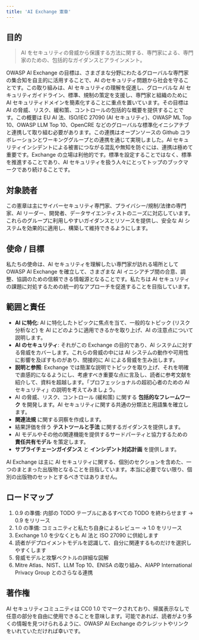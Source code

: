 ```yaml
---
title: 'AI Exchange 憲章'
---
```

## 目的
> AI をセキュリティの脅威から保護する方法に関する、専門家による、専門家のための、包括的なガイダンスとアラインメント。

OWASP AI Exchange の目標は、さまざまな分野にわたるグローバルな専門家の集合知を自主的に活用することで、AI のセキュリティ問題から社会を守ることです。この取り組みは、AI セキュリティの理解を促進し、グローバルな AI セキュリティガイドライン、標準、規制の策定を支援し、専門家と組織のために AI セキュリティドメインを簡素化することに重点を置いています。その目標は AI の脅威、リスク、緩和策、コントロールの包括的な概要を提供することです。この概要は EU AI 法、ISO/IEC 27090 (AI セキュリティ)、OWASP ML Top 10、OWASP LLM Top 10、OpenCRE などのグローバルな標準化イニシアチブと連携して取り組む必要があります。この連携はオープンソースの Github コラボレーションとワーキンググループとの連携を通じて実現しました。AI セキュリティインシデントによる被害につながる混乱や無知を防ぐには、連携は極めて重要です。Exchange の立場は利他的です。標準を設定することではなく、標準を推進することであり、AI セキュリティを扱う人々にとってトップのブックマークであり続けることです。

## 対象読者
この憲章は主にサイバーセキュリティ専門家、プライバシー/規制/法律の専門家、AI リーダー、開発者、データサイエンティストのニーズに対応しています。これらのグループに利用しやすいガイダンスとリソースを提供し、安全な AI システムを効果的に適用し、構築して維持できるようにします。

## 使命 / 目標
私たちの使命は、AI セキュリティを理解したい専門家が訪れる場所として OWASP AI Exchange を確立して、さまざまな AI イニシアチブ間の合意、調整、協調のための信頼できる情報源となることです。私たちは AI セキュリティの課題に対処するための統一的なアプローチを促進することを目指しています。

## 範囲と責任
- **AI に特化**: AI に特化したトピックに焦点を当て、一般的なトピック (リスク分析など) を AI にどのように適用できるかを取り上げ、AI の注意点について説明します。
- **AI のセキュリティ**: それがこの Exchange の目的であり、AI システムに対する脅威をカバーします。これらの脅威の中には AI システムの動作や可用性に影響を及ぼすものがあり、間接的に AI による脅威を生み出します。
- **説明と参照**: Exchange では簡潔な説明でトピックを取り上げ、それを明確で直感的になるようにし、考慮すべき重要な点に言及し、読者に参考文献を紹介して、資料を超越します。「プロフェッショナルの超初心者のための AI セキュリティ」の説明を考えてみましょう。
- AI の脅威、リスク、コントロール (緩和策) に関する **包括的なフレームワーク** を開発します。AI セキュリティに関する共通の分類法と用語集を確立します。
- **関連法規** に関する洞察を作成します。
- 結果評価を伴う **テストツールと手法** に関するガイダンスを提供します。
- AI モデルやその他の関連機能を提供するサードパーティと協力するための **責任共有モデル** を策定します。
- **サプライチェーンガイダンス** と **インシデント対応計画** を提供します。

AI Exchange は主に AI セキュリティに関する、個別のセクションを含めた、一つのまとまった出版物となることを目指しています。本当に必要でない限り、個別の出版物のセットとするべきではありません。

## ロードマップ
1. 0.9 の準備: 内部の TODO テーブルにあるすべての TODO を終わらせます -> 0.9 をリリース
2. 1.0 の準備: コミュニティと私たち自身によるレビュー -> 1.0 をリリース
3. Exchange 1.0 を少なくとも AI 法と ISO 27090 に供給します
4. 読者がデプロイメントモデルを認識して、自分に関連するものだけを選択しやすくします
5. 脅威モデルと攻撃ベクトルの詳細な図解
6. Mitre Atlas、NIST、LLM Top 10、ENISA の取り組み、AIAPP International Privacy Group とのさらなる連携

## 著作権
AI セキュリティコミュニティは CC0 1.0 でマークされており、帰属表示なしで任意の部分を自由に使用できることを意味します。可能であれば、読者がより多くの情報を見つけられるように、OWASP AI Exchange のクレジットやリンクをいれていただければ幸いです。
